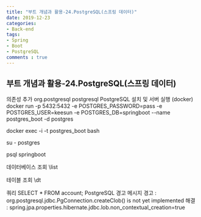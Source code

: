 ```yaml
---
title: "부트 개념과 활용-24.PostgreSQL(스프링 데이터)"
date: 2019-12-23
categories:
- Back-end
tags:
- Spring 
- Boot
- PostgreSQL
comments : true
---
```



## 부트 개념과 활용-24.PostgreSQL(스프링 데이터)
의존성 추가
<dependency>
   <groupId>org.postgresql</groupId>
   <artifactId>postgresql</artifactId>
</dependency>
PostgreSQL 설치 및 서버 실행 (docker)
docker run -p 5432:5432 -e POSTGRES_PASSWORD=pass -e POSTGRES_USER=keesun -e POSTGRES_DB=springboot --name postgres_boot -d postgres

docker exec -i -t postgres_boot bash

su - postgres

psql springboot

데이터베이스 조회
\list

테이블 조회
\dt

쿼리
SELECT * FROM account;
PostgreSQL 경고 메시지
경고 :  org.postgresql.jdbc.PgConnection.createClob() is not yet implemented 해결 :  spring.jpa.properties.hibernate.jdbc.lob.non_contextual_creation=true
